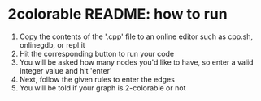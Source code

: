 # 2colorable README: how to run
1) Copy the contents of the '.cpp' file to an online editor such as cpp.sh, onlinegdb, or repl.it
2) Hit the corresponding button to run your code
3) You will be asked how many nodes you'd like to have, so enter a valid integer value and hit 'enter'
4) Next, follow the given rules to enter the edges
5) You will be told if your graph is 2-colorable or not
